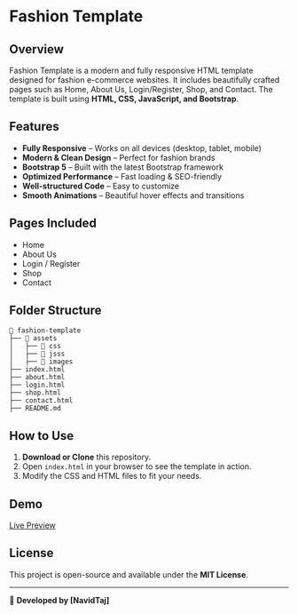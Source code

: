 # Fashion Template

&#x20;

## Overview

Fashion Template is a modern and fully responsive HTML template designed for fashion e-commerce websites. It includes beautifully crafted pages such as Home, About Us, Login/Register, Shop, and Contact. The template is built using **HTML, CSS, JavaScript, and Bootstrap**.

## Features

- **Fully Responsive** – Works on all devices (desktop, tablet, mobile)
- **Modern & Clean Design** – Perfect for fashion brands
- **Bootstrap 5** – Built with the latest Bootstrap framework
- **Optimized Performance** – Fast loading & SEO-friendly
- **Well-structured Code** – Easy to customize
- **Smooth Animations** – Beautiful hover effects and transitions

## Pages Included

- Home
- About Us
- Login / Register
- Shop
- Contact

## Folder Structure

```
📂 fashion-template
├── 📂 assets
│   ├── 📂 css
│   ├── 📂 jsss
│   ├── 📂 images
├── index.html
├── about.html
├── login.html
├── shop.html
├── contact.html
├── README.md
```

## How to Use

1. **Download or Clone** this repository.
2. Open `index.html` in your browser to see the template in action.
3. Modify the CSS and HTML files to fit your needs.

## Demo

[Live Preview](link-to-netlify-demo)&#x20;

## License

This project is open-source and available under the **MIT License**.

---

🚀 **Developed by [NavidTaj]**
